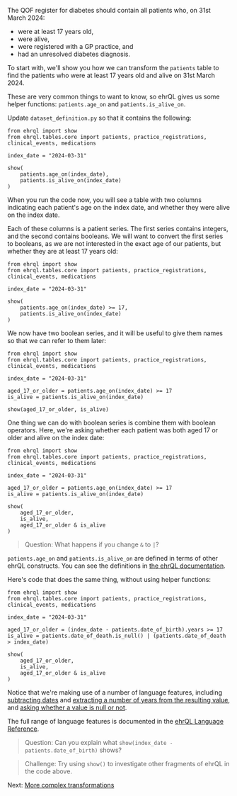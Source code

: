 The QOF register for diabetes should contain all patients who, on 31st March 2024:

* were at least 17 years old,
* were alive,
* were registered with a GP practice, and
* had an unresolved diabetes diagnosis.

To start with, we'll show you how we can transform the `patients` table to find the patients who were at least 17 years old and alive on 31st March 2024.

These are very common things to want to know, so ehrQL gives us some helper functions: `patients.age_on` and `patients.is_alive_on`.

Update `dataset_definition.py` so that it contains the following:

```ehrql
from ehrql import show
from ehrql.tables.core import patients, practice_registrations, clinical_events, medications

index_date = "2024-03-31"

show(
    patients.age_on(index_date),
    patients.is_alive_on(index_date)
)
```

When you run the code now, you will see a table with two columns indicating each patient's age on the index date, and whether they were alive on the index date.

Each of these columns is a patient series.
The first series contains integers, and the second contains booleans.
We will want to convert the first series to booleans, as we are not interested in the exact age of our patients, but whether they are at least 17 years old:

```ehrql
from ehrql import show
from ehrql.tables.core import patients, practice_registrations, clinical_events, medications

index_date = "2024-03-31"

show(
    patients.age_on(index_date) >= 17,
    patients.is_alive_on(index_date)
)
```

We now have two boolean series, and it will be useful to give them names so that we can refer to them later:


```ehrql
from ehrql import show
from ehrql.tables.core import patients, practice_registrations, clinical_events, medications

index_date = "2024-03-31"

aged_17_or_older = patients.age_on(index_date) >= 17
is_alive = patients.is_alive_on(index_date)

show(aged_17_or_older, is_alive)
```

One thing we can do with boolean series is combine them with boolean operators.
Here, we're asking whether each patient was both aged 17 or older and alive on the index date:


```ehrql
from ehrql import show
from ehrql.tables.core import patients, practice_registrations, clinical_events, medications

index_date = "2024-03-31"

aged_17_or_older = patients.age_on(index_date) >= 17
is_alive = patients.is_alive_on(index_date)

show(
    aged_17_or_older,
    is_alive,
    aged_17_or_older & is_alive
)
```

> Question: What happens if you change `&` to `|`?

`patients.age_on` and `patients.is_alive_on` are defined in terms of other ehrQL constructs.
You can see the definitions in [the ehrQL documentation][1].

Here's code that does the same thing, without using helper functions:


```ehrql
from ehrql import show
from ehrql.tables.core import patients, practice_registrations, clinical_events, medications

index_date = "2024-03-31"

aged_17_or_older = (index_date - patients.date_of_birth).years >= 17
is_alive = patients.date_of_death.is_null() | (patients.date_of_death > index_date)

show(
    aged_17_or_older,
    is_alive,
    aged_17_or_older & is_alive
)
```

Notice that we're making use of a number of language features, including [subtracting dates][2] and [extracting a number of years from the resulting value][3], and [asking whether a value is null or not][4].

The full range of language features is documented in the [ehrQL Language Reference][5].

> Question: Can you explain what `show(index_date - patients.date_of_birth)` shows?

> Challenge: Try using `show()` to investigate other fragments of ehrQL in the code above.

Next: [More complex transformations](../more-complex-transformations/index.md)

[1]: ../../reference/schemas/core/#patients.age_on
[2]: ../../reference/language/#DatePatientSeries.sub
[3]: ../../reference/language/#DateDifference.years
[4]: ../../reference/language/#BoolPatientSeries.is_null
[5]: ../../reference/language/
